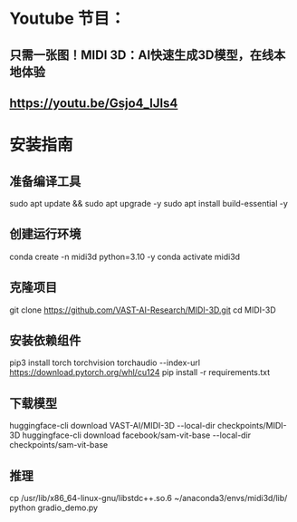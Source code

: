 # Youtube 节目：
## 只需一张图！MIDI 3D：AI快速生成3D模型，在线本地体验
## https://youtu.be/Gsjo4_lJIs4

# 安装指南

## 准备编译工具
sudo apt update && sudo apt upgrade -y
sudo apt install build-essential -y

## 创建运行环境
conda create -n midi3d python=3.10 -y
conda activate midi3d

## 克隆项目
git clone https://github.com/VAST-AI-Research/MIDI-3D.git
cd MIDI-3D

## 安装依赖组件
pip3 install torch torchvision torchaudio --index-url https://download.pytorch.org/whl/cu124
pip install -r requirements.txt

## 下载模型
huggingface-cli download VAST-AI/MIDI-3D --local-dir checkpoints/MIDI-3D
huggingface-cli download facebook/sam-vit-base --local-dir checkpoints/sam-vit-base

## 推理 
cp /usr/lib/x86_64-linux-gnu/libstdc++.so.6 ~/anaconda3/envs/midi3d/lib/
python gradio_demo.py











